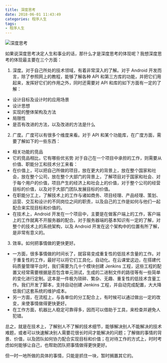 ```yaml
---
title: 深度思考
date: 2018-06-01 11:43:49
categories: 程序人生
tags:
- 程序人生
---
```


![深度思考](https://www.wolfcstech.com/images/1315506-8c960ac76d0469ff.jpg)

如果说深度思考决定人生和事业的话，那什么才是深度思考的体现呢？我想深度思考的体现最主要在三个方面：
<!--more-->
1. 深度。对于自己所处的技术领域，有着非常深入的了解。对于 Android 开发而言，除了参照网上的教程，能够了解各种 API 和第三方库的功能，并把它们用起来，发挥好它们的作用之外，同时还需要对 API 和库的如下方面有一定的了解：
  * 设计目标及设计时的应用场景
  * 设计思想
  * 实现的整体架构及方法
  * 局限性
  * 是否有改进的方法，以及改进的方法是什么
2. 广度。广度可以有很多个维度来看。对于 API 和某个功能库，在广度方面，需要了解如下的一些东西：
  * 相关功能的竞品
  * 它的竞品相比，它有哪些优劣势
对于自己在一个项目中承担的工作，则需要从价值、职能分工和技术分工来看：
  * 在价值上，可以把自己所做的项目，放在更大的背景上，放在整个国家和社会，放在整个公司，放在整个大部门的背景上，了解项目对于国家和社会、对于每个用户的价值，项目产生的经济上和社会上的价值，对于整个公司的经营目标的价值，以及对于大部门团队发展目标的价值。
  * 在职能分工上，了解技术上的工作与诸如商务、项目经理、产品经理、策划、运营、交互和设计的不同岗位之间的职责，以及自己的工作是如何与他们一起配合来实现目标和价值的。
  * 在技术上，Android 开发在一个项目中，主要是在做客户端上的工作，客户端上的工作就离不开服务器的配合。对于服务器端的基本知识有一定的了解，对整个的技术上的系统架构，以及 Android 开发在这个架构中的位置有所了解，是非常有意义的。
3. 效率。如何把事情做的更快更好。
  * 一方面，很多事情做的时间长了，就容易变成重复性的低技术含量的工作。对于重复性的工作，最好可以将它们工具化，自动化。在云课堂这边，在搭建代码质量管理平台时，我们需要为几十个模块创建 Jenkins 工程，这些工程的配置又经常需要根据是否包含单元测试，生成的二进制文件的路径等有一些简单的变化进行定制。这本是一件极为琐碎、繁杂、无趣、重复性的低技术含量工作。我们开发了脚本，支持自动创建 Jenkins 工程，并自动完成配置，大大降低我们这套系统的维护成本。
  * 另一方面，在流程上，与各单位的分工配合上，有时候可以通过做出一定的改变，来使事情做得更快更好。
  * 在工作方面，机器比人稳定可靠得多，因而可以借助于工具，来检查并避免人犯错。

总之，就是在技术上，了解别人不了解的技术细节，能够解决别人不能解决的技术难题，或者可以快速解决别人需要花很长时间才能解决的问题；了解做的事情的背景、价值，以及团队如何协力配合实现目标和价值；在对待工作的方式上，时时考虑如何能够让自己，也帮助团队把事情做得更快更好。

但一时一地所做的具体的事情，只能是抓住一块，暂时搁置其它的。
